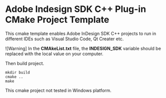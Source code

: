 # Adobe Indesign SDK C++ Plug-in CMake Project Template
This cmake template enables Adobe InDesign SDK C++ projects to run in different IDEs such as Visual Studio Code, Qt Creater etc.

![Warning]
In the __CMAkeList.txt__ file, the **INDESIGN_SDK** variable should be replaced with the local value on your computer. 


Then build project.
```
mkdir build
cmake ..
make
```

This cmake project not tested in Windows platform.
